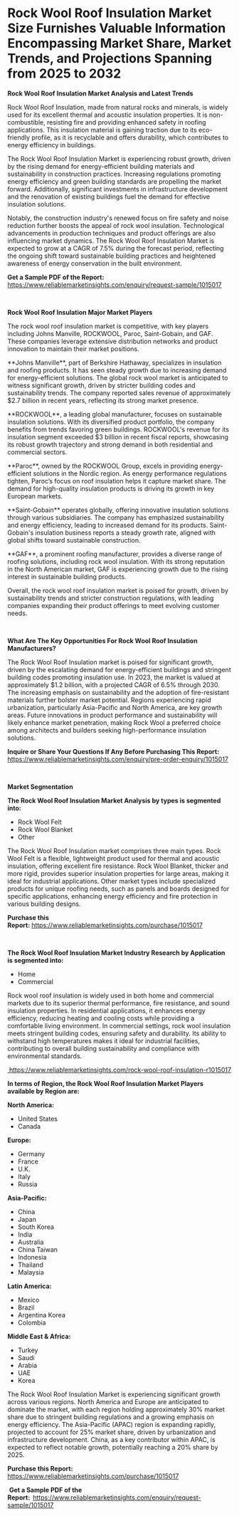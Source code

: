 <p><h1>Rock Wool Roof Insulation Market Size Furnishes Valuable Information Encompassing Market Share, Market Trends, and Projections Spanning from 2025 to 2032</h1></p><p><strong>Rock Wool Roof Insulation Market Analysis and Latest Trends</strong></p>
<p><p>Rock Wool Roof Insulation, made from natural rocks and minerals, is widely used for its excellent thermal and acoustic insulation properties. It is non-combustible, resisting fire and providing enhanced safety in roofing applications. This insulation material is gaining traction due to its eco-friendly profile, as it is recyclable and offers durability, which contributes to energy efficiency in buildings.</p><p>The Rock Wool Roof Insulation Market is experiencing robust growth, driven by the rising demand for energy-efficient building materials and sustainability in construction practices. Increasing regulations promoting energy efficiency and green building standards are propelling the market forward. Additionally, significant investments in infrastructure development and the renovation of existing buildings fuel the demand for effective insulation solutions. </p><p>Notably, the construction industry's renewed focus on fire safety and noise reduction further boosts the appeal of rock wool insulation. Technological advancements in production techniques and product offerings are also influencing market dynamics. The Rock Wool Roof Insulation Market is expected to grow at a CAGR of 7.5% during the forecast period, reflecting the ongoing shift toward sustainable building practices and heightened awareness of energy conservation in the built environment.</p></p>
<p><strong>Get a Sample PDF of the Report:&nbsp;</strong> <a href="https://www.reliablemarketinsights.com/enquiry/request-sample/1015017?utm_campaign=2531&utm_medium=2&utm_source=Github&utm_content=ia&utm_term=17042025&utm_id=rock-wool-roof-insulation">https://www.reliablemarketinsights.com/enquiry/request-sample/1015017</a></p>
<p>&nbsp;</p>
<p><strong>Rock Wool Roof Insulation Major Market Players</strong></p>
<p><p>The rock wool roof insulation market is competitive, with key players including Johns Manville, ROCKWOOL, Paroc, Saint-Gobain, and GAF. These companies leverage extensive distribution networks and product innovation to maintain their market positions.</p><p>**Johns Manville**, part of Berkshire Hathaway, specializes in insulation and roofing products. It has seen steady growth due to increasing demand for energy-efficient solutions. The global rock wool market is anticipated to witness significant growth, driven by stricter building codes and sustainability trends. The company reported sales revenue of approximately $2.7 billion in recent years, reflecting its strong market presence.</p><p>**ROCKWOOL**, a leading global manufacturer, focuses on sustainable insulation solutions. With its diversified product portfolio, the company benefits from trends favoring green buildings. ROCKWOOL's revenue for its insulation segment exceeded $3 billion in recent fiscal reports, showcasing its robust growth trajectory and strong demand in both residential and commercial sectors.</p><p>**Paroc**, owned by the ROCKWOOL Group, excels in providing energy-efficient solutions in the Nordic region. As energy performance regulations tighten, Paroc’s focus on roof insulation helps it capture market share. The demand for high-quality insulation products is driving its growth in key European markets.</p><p>**Saint-Gobain** operates globally, offering innovative insulation solutions through various subsidiaries. The company has emphasized sustainability and energy efficiency, leading to increased demand for its products. Saint-Gobain's insulation business reports a steady growth rate, aligned with global shifts toward sustainable construction.</p><p>**GAF**, a prominent roofing manufacturer, provides a diverse range of roofing solutions, including rock wool insulation. With its strong reputation in the North American market, GAF is experiencing growth due to the rising interest in sustainable building products.</p><p>Overall, the rock wool roof insulation market is poised for growth, driven by sustainability trends and stricter construction regulations, with leading companies expanding their product offerings to meet evolving customer needs.</p></p>
<p>&nbsp;</p>
<p><strong>What Are The Key Opportunities For Rock Wool Roof Insulation Manufacturers?</strong></p>
<p><p>The Rock Wool Roof Insulation market is poised for significant growth, driven by the escalating demand for energy-efficient buildings and stringent building codes promoting insulation use. In 2023, the market is valued at approximately $1.2 billion, with a projected CAGR of 6.5% through 2030. The increasing emphasis on sustainability and the adoption of fire-resistant materials further bolster market potential. Regions experiencing rapid urbanization, particularly Asia-Pacific and North America, are key growth areas. Future innovations in product performance and sustainability will likely enhance market penetration, making Rock Wool a preferred choice among architects and builders seeking high-performance insulation solutions.</p></p>
<p><strong>Inquire or Share Your Questions If Any Before Purchasing This Report:</strong> <a href="https://www.reliablemarketinsights.com/enquiry/pre-order-enquiry/1015017?utm_campaign=2531&utm_medium=2&utm_source=Github&utm_content=ia&utm_term=17042025&utm_id=rock-wool-roof-insulation">https://www.reliablemarketinsights.com/enquiry/pre-order-enquiry/1015017</a></p>
<p>&nbsp;</p>
<p><strong>Market Segmentation</strong></p>
<p><strong>The Rock Wool Roof Insulation Market Analysis by types is segmented into:</strong></p>
<p><ul><li>Rock Wool Felt</li><li>Rock Wool Blanket</li><li>Other</li></ul></p>
<p><p>The Rock Wool Roof Insulation market comprises three main types. Rock Wool Felt is a flexible, lightweight product used for thermal and acoustic insulation, offering excellent fire resistance. Rock Wool Blanket, thicker and more rigid, provides superior insulation properties for large areas, making it ideal for industrial applications. Other market types include specialized products for unique roofing needs, such as panels and boards designed for specific applications, enhancing energy efficiency and fire protection in various building designs.</p></p>
<p><strong>Purchase this Report:&nbsp;</strong><a href="https://www.reliablemarketinsights.com/purchase/1015017?utm_campaign=2531&utm_medium=2&utm_source=Github&utm_content=ia&utm_term=17042025&utm_id=rock-wool-roof-insulation">https://www.reliablemarketinsights.com/purchase/1015017</a></p>
<p>&nbsp;</p>
<p><strong>The Rock Wool Roof Insulation Market Industry Research by Application is segmented into:</strong></p>
<p><ul><li>Home</li><li>Commercial</li></ul></p>
<p><p>Rock wool roof insulation is widely used in both home and commercial markets due to its superior thermal performance, fire resistance, and sound insulation properties. In residential applications, it enhances energy efficiency, reducing heating and cooling costs while providing a comfortable living environment. In commercial settings, rock wool insulation meets stringent building codes, ensuring safety and durability. Its ability to withstand high temperatures makes it ideal for industrial facilities, contributing to overall building sustainability and compliance with environmental standards.</p></p>
<p><a href="https://www.reliablemarketinsights.com/rock-wool-roof-insulation-r1015017?utm_campaign=2531&utm_medium=2&utm_source=Github&utm_content=ia&utm_term=17042025&utm_id=rock-wool-roof-insulation">&nbsp;https://www.reliablemarketinsights.com/rock-wool-roof-insulation-r1015017</a></p>
<p><strong>In terms of Region, the Rock Wool Roof Insulation Market Players available by Region are:</strong></p>
<p>
    <p> <strong> North America: </strong>
        <ul>
            <li>United States</li>
            <li>Canada</li>
        </ul>
        </p> 
    <p> <strong> Europe: </strong>
        <ul>
            <li>Germany</li>
            <li>France</li>
            <li>U.K.</li>
            <li>Italy</li>
            <li>Russia</li>
        </ul>
        </p> 
    <p> <strong> Asia-Pacific: </strong>
        <ul>
            <li>China</li>
            <li>Japan</li>
            <li>South Korea</li>
            <li>India</li>
            <li>Australia</li>
            <li>China Taiwan</li>
            <li>Indonesia</li>
            <li>Thailand</li>
            <li>Malaysia</li>
        </ul>
        </p> 
    <p> <strong> Latin America: </strong>
        <ul>
            <li>Mexico</li>
            <li>Brazil</li>
            <li>Argentina Korea</li>
            <li>Colombia</li>
        </ul>
        </p> 
    <p> <strong> Middle East & Africa: </strong>
        <ul>
            <li>Turkey</li>
            <li>Saudi</li>
            <li>Arabia</li>
            <li>UAE</li>
            <li>Korea</li>
        </ul>
    </p>
    </p>
<p><p>The Rock Wool Roof Insulation Market is experiencing significant growth across various regions. North America and Europe are anticipated to dominate the market, with each region holding approximately 30% market share due to stringent building regulations and a growing emphasis on energy efficiency. The Asia-Pacific (APAC) region is expanding rapidly, projected to account for 25% market share, driven by urbanization and infrastructure development. China, as a key contributor within APAC, is expected to reflect notable growth, potentially reaching a 20% share by 2025.</p></p>
<p><strong>Purchase this Report: </strong><a href="https://www.reliablemarketinsights.com/purchase/1015017?utm_campaign=2531&utm_medium=2&utm_source=Github&utm_content=ia&utm_term=17042025&utm_id=rock-wool-roof-insulation">https://www.reliablemarketinsights.com/purchase/1015017</a></p>
<p>&nbsp;<strong>Get a Sample PDF of the Report:&nbsp;&nbsp;</strong><a href="https://www.reliablemarketinsights.com/enquiry/request-sample/1015017?utm_campaign=2531&utm_medium=2&utm_source=Github&utm_content=ia&utm_term=17042025&utm_id=rock-wool-roof-insulation">https://www.reliablemarketinsights.com/enquiry/request-sample/1015017</a></p>
<p><strong></strong></p>
<p><p></p><p></p><p></p></p>